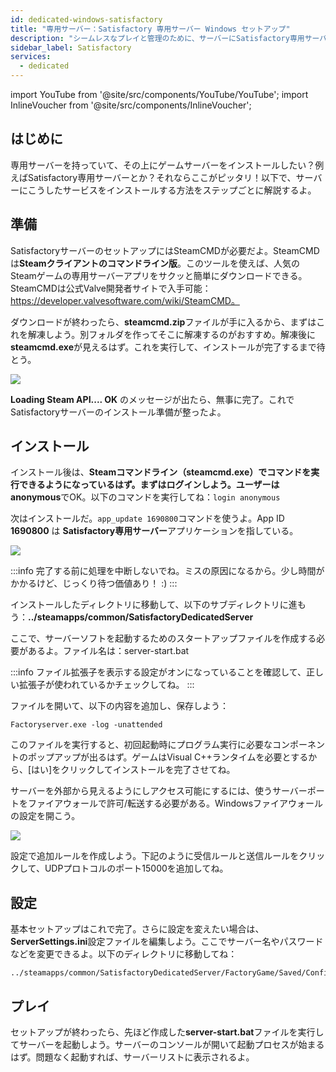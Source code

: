 ```yaml
---
id: dedicated-windows-satisfactory
title: "専用サーバー：Satisfactory 専用サーバー Windows セットアップ"
description: "シームレスなプレイと管理のために、サーバーにSatisfactory専用サーバーをセットアップする方法を学ぼう → 今すぐチェック"
sidebar_label: Satisfactory
services:
  - dedicated
---
```


import YouTube from '@site/src/components/YouTube/YouTube';
import InlineVoucher from '@site/src/components/InlineVoucher';

## はじめに
専用サーバーを持っていて、その上にゲームサーバーをインストールしたい？例えばSatisfactory専用サーバーとか？それならここがピッタリ！以下で、サーバーにこうしたサービスをインストールする方法をステップごとに解説するよ。

<YouTube videoId="rqtQJa_awGw" imageSrc="https://screensaver01.zap-hosting.com/index.php/s/gp82J4xr9T5Y969/preview" title="Windows VPSでのSatisfactory専用サーバーセットアップ" description="実際に動いているところを見ると理解が深まる？そんなあなたに！この動画でわかりやすく解説。急いでる時も、じっくり情報を吸収したい時も、どっちもOK！"/>

<InlineVoucher />

## 準備

SatisfactoryサーバーのセットアップにはSteamCMDが必要だよ。SteamCMDは**Steamクライアントのコマンドライン版**。このツールを使えば、人気のSteamゲームの専用サーバーアプリをサクッと簡単にダウンロードできる。SteamCMDは公式Valve開発者サイトで入手可能：https://developer.valvesoftware.com/wiki/SteamCMD。

ダウンロードが終わったら、**steamcmd.zip**ファイルが手に入るから、まずはこれを解凍しよう。別フォルダを作ってそこに解凍するのがおすすめ。解凍後に**steamcmd.exe**が見えるはず。これを実行して、インストールが完了するまで待とう。

![](https://screensaver01.zap-hosting.com/index.php/s/9EaPpm3NWadXTx5/preview)

**Loading Steam API.... OK** のメッセージが出たら、無事に完了。これでSatisfactoryサーバーのインストール準備が整ったよ。



## インストール

インストール後は、**Steamコマンドライン（steamcmd.exe）**でコマンドを実行できるようになっているはず。まずはログインしよう。ユーザーは**anonymous**でOK。以下のコマンドを実行してね：`login anonymous`

次はインストールだ。`app_update 1690800`コマンドを使うよ。App ID **1690800** は **Satisfactory専用サーバー**アプリケーションを指している。

![](https://screensaver01.zap-hosting.com/index.php/s/KtzJ3AaYJk7BJEt/preview)



:::info
完了する前に処理を中断しないでね。ミスの原因になるから。少し時間がかかるけど、じっくり待つ価値あり！ :)
:::



インストールしたディレクトリに移動して、以下のサブディレクトリに進もう：**../steamapps/common/SatisfactoryDedicatedServer**

ここで、サーバーソフトを起動するためのスタートアップファイルを作成する必要があるよ。ファイル名は：server-start.bat

:::info
ファイル拡張子を表示する設定がオンになっていることを確認して、正しい拡張子が使われているかチェックしてね。
:::

ファイルを開いて、以下の内容を追加し、保存しよう：

```
Factoryserver.exe -log -unattended
```



このファイルを実行すると、初回起動時にプログラム実行に必要なコンポーネントのポップアップが出るはず。ゲームはVisual C++ランタイムを必要とするから、[はい]をクリックしてインストールを完了させてね。

サーバーを外部から見えるようにしアクセス可能にするには、使うサーバーポートをファイアウォールで許可/転送する必要がある。Windowsファイアウォールの設定を開こう。

![](https://screensaver01.zap-hosting.com/index.php/s/dy6AwJsT8XBpdXr/preview)


設定で追加ルールを作成しよう。下記のように受信ルールと送信ルールをクリックして、UDPプロトコルのポート15000を追加してね。



## 設定

基本セットアップはこれで完了。さらに設定を変えたい場合は、**ServerSettings.ini**設定ファイルを編集しよう。ここでサーバー名やパスワードなどを変更できるよ。以下のディレクトリに移動してね：

```
../steamapps/common/SatisfactoryDedicatedServer/FactoryGame/Saved/Config/WindowsServer/
```



## プレイ

セットアップが終わったら、先ほど作成した**server-start.bat**ファイルを実行してサーバーを起動しよう。サーバーのコンソールが開いて起動プロセスが始まるはず。問題なく起動すれば、サーバーリストに表示されるよ。


<InlineVoucher />